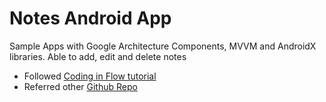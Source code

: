 # Notes Android App
Sample Apps with Google Architecture Components, MVVM and AndroidX libraries. Able to add, edit and delete notes

* Followed [Coding in Flow tutorial](https://www.youtube.com/playlist?list=PLrnPJCHvNZuDihTpkRs6SpZhqgBqPU118)
* Referred other [Github Repo](https://github.com/berkeatac/Notes-App) 
